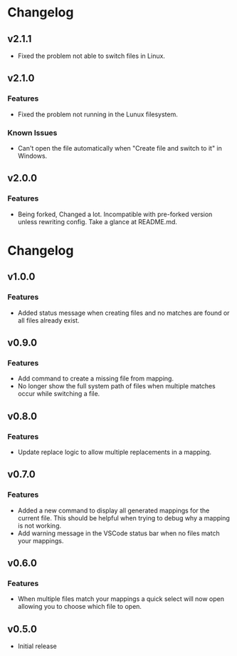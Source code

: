 # Changelog

## v2.1.1

- Fixed the problem not able to switch files in Linux.

## v2.1.0

### Features

- Fixed the problem not running in the Lunux filesystem.

### Known Issues

- Can't open the file automatically when "Create file and switch to it" in Windows.

## v2.0.0

### Features

- Being forked, Changed a lot. Incompatible with pre-forked version unless rewriting config. Take a glance at README.md.

# Changelog

## v1.0.0

### Features

- Added status message when creating files and no matches are found or all files already exist.

## v0.9.0

### Features

- Add command to create a missing file from mapping.
- No longer show the full system path of files when multiple matches occur while switching a file.

## v0.8.0

### Features

- Update replace logic to allow multiple replacements in a mapping.

## v0.7.0

### Features

- Added a new command to display all generated mappings for the current file. This should be helpful when trying to debug why a mapping is not working.
- Add warning message in the VSCode status bar when no files match your mappings.

## v0.6.0

### Features

- When multiple files match your mappings a quick select will now open allowing you to choose which file to open.

## v0.5.0

- Initial release
